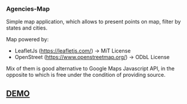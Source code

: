### Agencies-Map

Simple map application, which allows to present points on map, filter by states and cities.

Map powered by:
* LeafletJs (https://leafletjs.com/) -> MiT License
* OpenStreet (https://www.openstreetmap.org/) -> ODbL License

Mix of them is good alternative to Google Maps Javascript API, in the opposite to which is free under the condition of providing source.

## [DEMO](https://rafalbabinski.github.io/Agencies-Map)

